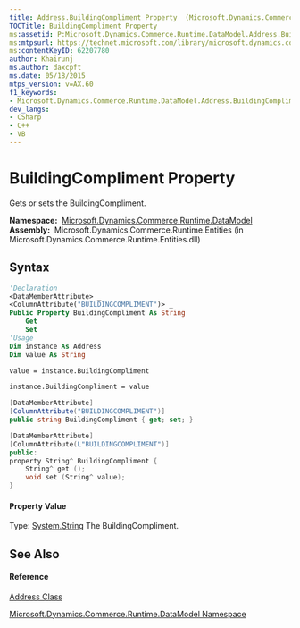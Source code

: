 ```yaml
---
title: Address.BuildingCompliment Property  (Microsoft.Dynamics.Commerce.Runtime.DataModel)
TOCTitle: BuildingCompliment Property
ms:assetid: P:Microsoft.Dynamics.Commerce.Runtime.DataModel.Address.BuildingCompliment
ms:mtpsurl: https://technet.microsoft.com/library/microsoft.dynamics.commerce.runtime.datamodel.address.buildingcompliment(v=AX.60)
ms:contentKeyID: 62207780
author: Khairunj
ms.author: daxcpft
ms.date: 05/18/2015
mtps_version: v=AX.60
f1_keywords:
- Microsoft.Dynamics.Commerce.Runtime.DataModel.Address.BuildingCompliment
dev_langs:
- CSharp
- C++
- VB
---
```


# BuildingCompliment Property

Gets or sets the BuildingCompliment.

**Namespace:**  [Microsoft.Dynamics.Commerce.Runtime.DataModel](microsoft-dynamics-commerce-runtime-datamodel-namespace.md)  
**Assembly:**  Microsoft.Dynamics.Commerce.Runtime.Entities (in Microsoft.Dynamics.Commerce.Runtime.Entities.dll)

## Syntax

``` vb
'Declaration
<DataMemberAttribute> _
<ColumnAttribute("BUILDINGCOMPLIMENT")> _
Public Property BuildingCompliment As String
    Get
    Set
'Usage
Dim instance As Address
Dim value As String

value = instance.BuildingCompliment

instance.BuildingCompliment = value
```

``` csharp
[DataMemberAttribute]
[ColumnAttribute("BUILDINGCOMPLIMENT")]
public string BuildingCompliment { get; set; }
```

``` c++
[DataMemberAttribute]
[ColumnAttribute(L"BUILDINGCOMPLIMENT")]
public:
property String^ BuildingCompliment {
    String^ get ();
    void set (String^ value);
}
```

#### Property Value

Type: [System.String](https://technet.microsoft.com/library/s1wwdcbf\(v=ax.60\))  
The BuildingCompliment.  

## See Also

#### Reference

[Address Class](address-class-microsoft-dynamics-commerce-runtime-datamodel.md)

[Microsoft.Dynamics.Commerce.Runtime.DataModel Namespace](microsoft-dynamics-commerce-runtime-datamodel-namespace.md)

